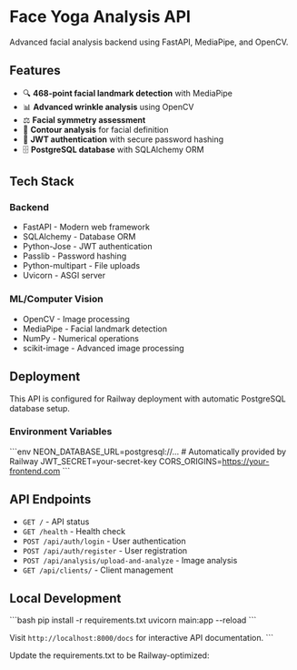 # Face Yoga Analysis API

Advanced facial analysis backend using FastAPI, MediaPipe, and OpenCV.

## Features

- 🔍 **468-point facial landmark detection** with MediaPipe
- 📊 **Advanced wrinkle analysis** using OpenCV
- ⚖️ **Facial symmetry assessment**
- 🎯 **Contour analysis** for facial definition
- 🔐 **JWT authentication** with secure password hashing
- 🗄️ **PostgreSQL database** with SQLAlchemy ORM

## Tech Stack

### Backend
- FastAPI - Modern web framework
- SQLAlchemy - Database ORM
- Python-Jose - JWT authentication
- Passlib - Password hashing
- Python-multipart - File uploads
- Uvicorn - ASGI server

### ML/Computer Vision
- OpenCV - Image processing
- MediaPipe - Facial landmark detection
- NumPy - Numerical operations
- scikit-image - Advanced image processing

## Deployment

This API is configured for Railway deployment with automatic PostgreSQL database setup.

### Environment Variables

\`\`\`env
NEON_DATABASE_URL=postgresql://...  # Automatically provided by Railway
JWT_SECRET=your-secret-key
CORS_ORIGINS=https://your-frontend.com
\`\`\`

## API Endpoints

- `GET /` - API status
- `GET /health` - Health check
- `POST /api/auth/login` - User authentication
- `POST /api/auth/register` - User registration
- `POST /api/analysis/upload-and-analyze` - Image analysis
- `GET /api/clients/` - Client management

## Local Development

\`\`\`bash
pip install -r requirements.txt
uvicorn main:app --reload
\`\`\`

Visit `http://localhost:8000/docs` for interactive API documentation.
\`\`\`

Update the requirements.txt to be Railway-optimized:
